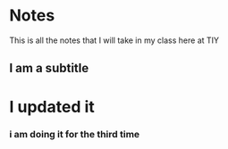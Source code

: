 # Notes

This is all the notes that I will take in my class here at TIY


## I am a subtitle

###


# I updated it


### i am doing it for the third time 
